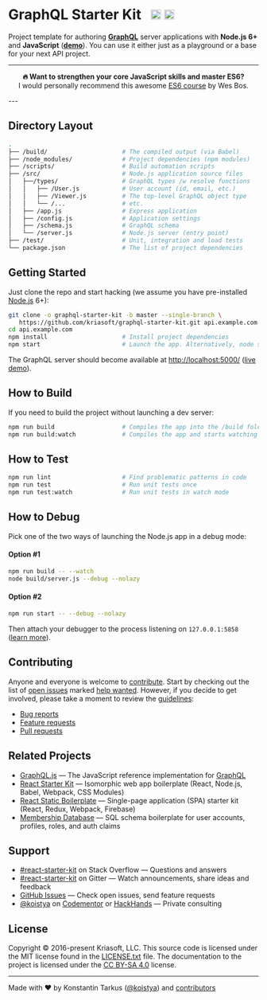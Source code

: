 # GraphQL Starter Kit &nbsp; <a href="https://github.com/kriasoft/graphql-starter-kit/stargazers"><img src="https://img.shields.io/github/stars/kriasoft/graphql-starter-kit.svg?style=social&label=Star&maxAge=3600" height="20"></a> <a href="https://twitter.com/ReactStarter"><img src="https://img.shields.io/twitter/follow/ReactStarter.svg?style=social&label=Follow&maxAge=3600" height="20"></a>

Project template for authoring **[GraphQL](http://graphql.org/)** server
applications with **Node.js 6+** and **JavaScript** (**[demo](https://api.reactstarterkit.com)**).
You can use it either just as a playground or a base for your next API project.

---
<p align="center">
  <b>🔥 Want to strengthen your core JavaScript skills and master ES6?</b>
  <br>I would personally recommend this awesome
  <a href="https://es6.io/friend/konstantin">ES6 course</a> by Wes Bos.
</p>
---


## Directory Layout

```bash
.
├── /build/                     # The compiled output (via Babel)
├── /node_modules/              # Project dependencies (npm modules)
├── /scripts/                   # Build automation scripts
├── /src/                       # Node.js application source files
│   ├──/types/                  # GraphQL types /w resolve functions
│   │   ├── /User.js            # User account (id, email, etc.)
│   │   ├── /Viewer.js          # The top-level GraphQL object type
│   │   └── /...                # etc.
│   ├── /app.js                 # Express application
│   ├── /config.js              # Application settings
│   ├── /schema.js              # GraphQL schema
│   └── /server.js              # Node.js server (entry point)
├── /test/                      # Unit, integration and load tests
└── package.json                # The list of project dependencies
```


## Getting Started

Just clone the repo and start hacking (we assume you have pre-installed [Node.js](https://nodejs.org/) 6+):

```bash
git clone -o graphql-starter-kit -b master --single-branch \
   https://github.com/kriasoft/graphql-starter-kit.git api.example.com
cd api.example.com
npm install                     # Install project dependencies
npm start                       # Launch the app. Alternatively, node scripts/start.js
```

The GraphQL server should become available at [http://localhost:5000/](http://localhost:5000/)
([live demo](https://api.reactstarterkit.com)).


## How to Build

If you need to build the project without launching a dev server:

```bash
npm run build                   # Compiles the app into the /build folder
npm run build:watch             # Compiles the app and starts watching for changes
```


## How to Test

```bash
npm run lint                    # Find problematic patterns in code
npm run test                    # Run unit tests once
npm run test:watch              # Run unit tests in watch mode
```


## How to Debug

Pick one of the two ways of launching the Node.js app in a debug mode:

#### Option #1

```bash
npm run build -- --watch
node build/server.js --debug --nolazy
```

#### Option #2

```bash
npm run start -- --debug --nolazy
```

Then attach your debugger to the process listening on `127.0.0.1:5858` ([learn more](https://code.visualstudio.com/Docs/editor/debugging)).


## Contributing

Anyone and everyone is welcome to [contribute](CONTRIBUTING.md). Start by checking out the list of
[open issues](https://github.com/kriasoft/graphql-starter-kit/issues) marked
[help wanted](https://github.com/kriasoft/graphql-starter-kit/issues?q=label:"help+wanted").
However, if you decide to get involved, please take a moment to review the [guidelines](CONTRIBUTING.md):

* [Bug reports](CONTRIBUTING.md#bugs)
* [Feature requests](CONTRIBUTING.md#features)
* [Pull requests](CONTRIBUTING.md#pull-requests)


## Related Projects

* [GraphQL.js](https://github.com/graphql/graphql-js) — The JavaScript reference implementation for [GraphQL](http://graphql.org/)
* [React Starter Kit](https://github.com/kriasoft/react-starter-kit) — Isomorphic web app boilerplate (React, Node.js, Babel, Webpack, CSS Modules)
* [React Static Boilerplate](https://github.com/kriasoft/react-static-boilerplate) — Single-page application (SPA) starter kit (React, Redux, Webpack, Firebase)
* [Membership Database](https://github.com/membership/membership.db) — SQL schema boilerplate for user accounts, profiles, roles, and auth claims


## Support

* [#react-starter-kit](http://stackoverflow.com/questions/tagged/react-starter-kit) on Stack Overflow — Questions and answers
* [#react-starter-kit](https://gitter.im/kriasoft/react-starter-kit) on Gitter — Watch announcements, share ideas and feedback
* [GitHub Issues](https://github.com/kriasoft/graphql-starter-kit/issues) — Check open issues, send feature requests
* [@koistya](https://twitter.com/koistya) on [Codementor](https://www.codementor.io/koistya) or [HackHands](https://hackhands.com/koistya/) — Private consulting


## License

Copyright © 2016-present Kriasoft, LLC. This source code is licensed under the MIT
license found in the [LICENSE.txt](https://github.com/kriasoft/graphql-starter-kit/blob/master/LICENSE.txt)
file. The documentation to the project is licensed under the
[CC BY-SA 4.0](http://creativecommons.org/licenses/by-sa/4.0/) license.


---
Made with ♥ by Konstantin Tarkus ([@koistya](https://twitter.com/koistya)) and [contributors](https://github.com/kriasoft/graphql-starter-kit/graphs/contributors)
